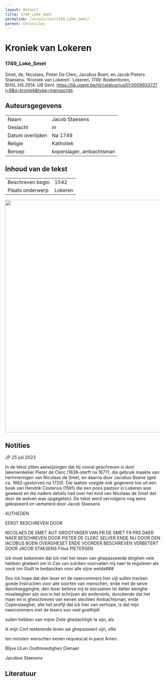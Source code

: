 ```yaml
---
layout: default
title: 1749_Loke_Smet
permalink: /chronicles/1749_Loke_Smet/
parent: Chronicles
--- 
```



# Kroniek van Lokeren 

### 1749_Loke_Smet 

Smet, de, Nicolaes, Pieter De Clerc, Jacobus Boen, en Jacob Pieters Staesens. ‘Kroniek van Lokeren’. Lokeren, 1749. Boekentoren, BHSL.HS.2914. UB Gent. https://lib.ugent.be/nl/catalog/rug01:000993372?i=9&q=kroniek&type=manuscript. 

## Auteursgegevens 

| | | 
| --------------- | --------------- | 
| Naam | Jacob Staesens | 
| Geslacht | m | 
| Datum overlijden | Na 1749 | 
| Religie | Katholiek | 
| Beroep | koperslager, ambachtsman | 

## Inhoud van de tekst 

| | | 
| --------------- | --------------- | 
| Beschreven begin | 1542 | 
| Plaats onderwerp | Lokeren | 

[<img src="..\..\barplots_chronicles\1749_Loke_Smet.jpg" width="750"/>](..\..\barplots_chronicles\1749_Loke_Smet.jpg) 

## Notities 

JP 25 juli 2023

In de tekst zitten aanwijzingen dat hij vooral geschreven is door
lakenwinkelier Pieter de Clerc (1638-sterft na 1677), die gebruik maakte van
herinneringen van Nicolaas de Smet, en daarna door Jacobus Boene (geb ca.
1662-gestorven na 1720). Die laatste voegde ook gegevens toe uit een boek van
Hendrik Costerius (1591) die een poos pastoor in Lokeren was geweest en die
nadere details had over het kind van Nicolaas de Smet dat door de wolven was
opgegeten). De tekst werd vervolgens nog eens gekopieerd en verbeterd door
Jacob Staesens

AUTHEDEN

EERST BESCHREVEN DOOR

NICOLAES DE SMET AUT GROOTVADER VAN PR DE SMET F9 PRS DAER NAER BESCHREVEN
DOOR PIETER DE CLERC SELVER ENDE NU DOOR DEN IACOBUS BOEN OVERGHESET ENDE
VOORDER BESCHREVEN VERBETERT DOOR JACOB STAESENS Filius PIETERSEN

Ick moet bekennen dat ick met het lesen van ghepasseerde dinghen vele hebben
gheleert om in Cas van sulcken voorvallen mij naer te reguleren als oock om
Godt te bedancken voor alle sijne welda###

Soo ick hope dat den leser en de naercommers hier uijt sullen trecken goede
Instructien voor alle soorten van menschen, ende met de selve dancksegginghe,
den leser believe mij te excuseren ist datter eenighe misslaeghen sijn soo in
het schrijven als andersints, dunckende dat het maer en is gheschreven van
eenen slechten Ambachtsman, ende Coperslaegher, alle het profijt dat ick hier
van verhope, is dat mijn naercommers met de lesers soo veel goethijdt

sullen hebben van mijne Ziele ghedachtigh te sijn, als

ik mijn Cort resterende leven sal ghepasseert sijn, ofte

ten minsten wenschen eenen requiescat in pace Amen.

Blijve ULen Oodtmoedighen Dienaer

Jacobus Staesens



## Literatuur 


